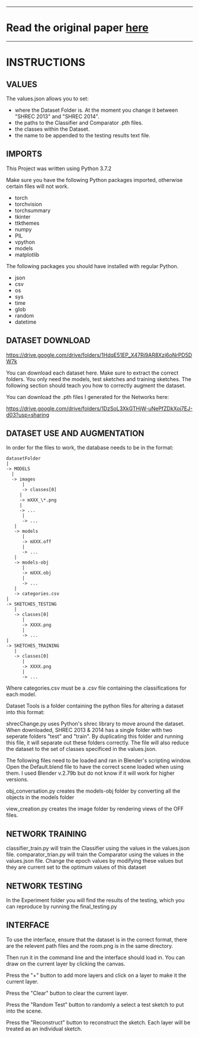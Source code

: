 
---

# Read the original paper [here](https://github.com/Madalaski/MattRedmondL3Project/blob/master/3D_Shape_Retrieval_and_Sketched_SceneReconstruction_using_Triplet_Embedding_Final.pdf)

---

# INSTRUCTIONS

## VALUES

The values.json allows you to set:

- where the Dataset Folder is. At the moment you change it between "SHREC 2013" and "SHREC 2014".
- the paths to the Classifier and Comparator .pth files.
- the classes within the Dataset.
- the name to be appended to the testing results text file.


## IMPORTS

This Project was written using Python 3.7.2

Make sure you have the following Python packages imported, otherwise certain files will not work.

- torch
- torchvision
- torchsummary
- tkinter
- ttkthemes
- numpy
- PIL
- vpython
- models
- matplotlib

The following packages you should have installed with regular Python.

- json
- csv
- os
- sys
- time
- glob
- random
- datetime


## DATASET DOWNLOAD

https://drive.google.com/drive/folders/1HdqE51EP_X47Ri9AR8Xzj6oNrPD5DW7k

You can download each dataset here. Make sure to extract the correct folders. You only need the models, test sketches and training sketches. The following section should teach you how to correctly augment the dataset.

You can download the .pth files I generated for the Networks here:

https://drive.google.com/drive/folders/1DzSoL3XkGTHjW-uNePfZDkXoj7EJ-d03?usp=sharing


## DATASET USE AND AUGMENTATION

In order for the files to work, the database needs to be in the format:

```
datasetFolder
|
-> MODELS
  |
  -> images
      |
      -> classes[0]
	 |
	 -> mXXX_\*.png
	 |
	 -> ...
      |
      -> ...
   |
   -> models
      |
      -> mXXX.off
      |
      -> ...
   |
   -> models-obj
      |
      -> mXXX.obj
      |
      -> ...
   |
   -> categories.csv
|
-> SKETCHES_TESTING
   |
   -> classes[0]
      |
      -> XXXX.png
      |
      -> ...
|
-> SKETCHES_TRAINING
   |
   -> classes[0]
      |
      -> XXXX.png
      |
      -> ...

```

Where categories.csv must be a .csv file containing the classifications for each model.


Dataset Tools is a folder containing the python files for altering a dataset into this format:

shrecChange.py uses Python's shrec library to move around the dataset. When downloaded, SHREC 2013 & 2014 has a single folder with two seperate folders "test" and "train".
By duplicating this folder and running this file, it will separate out these folders correctly. The file will also reduce the dataset to the set of classes specificed in the values.json.

The following files need to be loaded and ran in Blender's scripting window. Open the Default.blend file to have the correct scene loaded when using them. I used Blender v.2.79b but do not know if it will work for higher versions.

obj_conversation.py creates the models-obj folder by converting all the objects in the models folder

view_creation.py creates the image folder by rendering views of the OFF files.


## NETWORK TRAINING

classifier_train.py will train the Classifier using the values in the values.json file.
comparator_trian.py will train the Comparator using the values in the values.json file.
Change the epoch values by modifying these values but they are current set to the optimum values of this dataset


## NETWORK TESTING

In the Experiment folder you will find the results of the testing, which you can reproduce by running the final_testing.py


## INTERFACE

To use the interface, ensure that the dataset is in the correct format, there are the relevent path files and the room.png is in the same directory.

Then run it in the command line and the interface should load in. You can draw on the current layer by clicking the canvas.

Press the "+" button to add more layers and click on a layer to make it the current layer. 

Press the "Clear" button to clear the current layer.

Press the "Random Test" button to randomly a select a test sketch to put into the scene.

Press the "Reconstruct" button to reconstruct the sketch. Each layer will be treated as an individual sketch.
